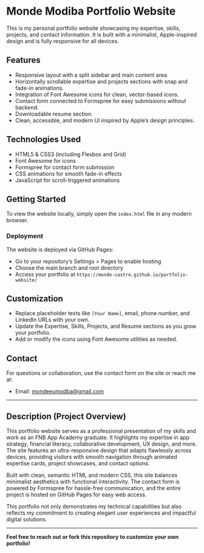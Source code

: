 
# Monde Modiba Portfolio Website

This is my personal portfolio website showcasing my expertise, skills, projects, and contact information. It is built with a minimalist, Apple-inspired design and is fully responsive for all devices.

## Features

- Responsive layout with a split sidebar and main content area.
- Horizontally scrollable expertise and projects sections with snap and fade-in animations.
- Integration of Font Awesome icons for clean, vector-based icons.
- Contact form connected to Formspree for easy submissions without backend.
- Downloadable resume section.
- Clean, accessible, and modern UI inspired by Apple’s design principles.

## Technologies Used

- HTML5 & CSS3 (including Flexbox and Grid)
- Font Awesome for icons
- Formspree for contact form submission
- CSS animations for smooth fade-in effects
- JavaScript for scroll-triggered animations

## Getting Started

To view the website locally, simply open the `index.html` file in any modern browser.

### Deployment

The website is deployed via GitHub Pages:

- Go to your repository’s Settings > Pages to enable hosting
- Choose the main branch and root directory
- Access your portfolio at `https://monde-castro.github.io/portfolio-website/`

## Customization

- Replace placeholder texts like `[Your Name]`, email, phone number, and LinkedIn URLs with your own.
- Update the Expertise, Skills, Projects, and Resume sections as you grow your portfolio.
- Add or modify the icons using Font Awesome utilities as needed.

## Contact

For questions or collaboration, use the contact form on the site or reach me at:

- Email: mondeeumodba@gmail.com  

---

## Description (Project Overview)

This portfolio website serves as a professional presentation of my skills and work as an FNB App Academy graduate. It highlights my expertise in app strategy, financial literacy, collaborative development, UX design, and more. The site features an ultra-responsive design that adapts flawlessly across devices, providing visitors with smooth navigation through animated expertise cards, project showcases, and contact options.

Built with clean, semantic HTML and modern CSS, this site balances minimalist aesthetics with functional interactivity. The contact form is powered by Formspree for hassle-free communication, and the entire project is hosted on GitHub Pages for easy web access.

This portfolio not only demonstrates my technical capabilities but also reflects my commitment to creating elegant user experiences and impactful digital solutions.

---

**Feel free to reach out or fork this repository to customize your own portfolio!**

